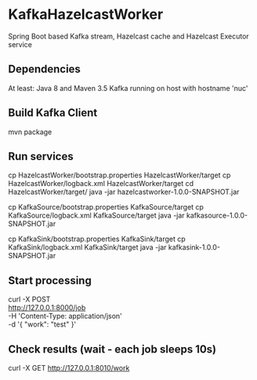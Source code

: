 # KafkaHazelcastWorker
Spring Boot based Kafka stream, Hazelcast cache and Hazelcast Executor service

## Dependencies
At least: Java 8 and Maven 3.5
Kafka running on host with hostname 'nuc'

## Build Kafka Client
mvn package

## Run services
cp HazelcastWorker/bootstrap.properties HazelcastWorker/target
cp HazelcastWorker/logback.xml HazelcastWorker/target
cd HazelcastWorker/target/
java -jar hazelcastworker-1.0.0-SNAPSHOT.jar

cp KafkaSource/bootstrap.properties KafkaSource/target
cp KafkaSource/logback.xml KafkaSource/target
java -jar kafkasource-1.0.0-SNAPSHOT.jar

cp KafkaSink/bootstrap.properties KafkaSink/target
cp KafkaSink/logback.xml KafkaSink/target
java -jar kafkasink-1.0.0-SNAPSHOT.jar

## Start processing
curl -X POST \
  http://127.0.0.1:8000/job \
  -H 'Content-Type: application/json' \
  -d '{
	"work": "test"
}'

## Check results (wait - each job sleeps 10s)
curl -X GET http://127.0.0.1:8010/work
